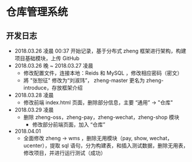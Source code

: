 # 仓库管理系统


## 开发日志
- 2018.03.26 凌晨 00:37 开始记录，基于分布式 zheng 框架进行架构，构建项目基础模块，上传 GitHub
- 2018.03.26 晚 ~ 2018.03.27 凌晨
  - 修改配置文件，连接本地：Reids 和 MySQL ，修改相应密码（密文）
  - 將 "张恕征" 修改为“刘淑玮”， zheng-master 更名为 zheng-introduce，存放框架介绍
- 2018.03.28 凌晨
  - 修改前端 index.html 页面，删除部分信息，主要 “通用”  -> "仓库"
- 2018.03.29 凌晨
  - 删除 zheng-oss，zheng-pay，zheng-wechat，zheng-shop 模块
    - 修改部分前端页面，加入 “仓库”
- 2018.04.01
	- 全面修改 zheng -> wms ，删除无用模块（pay, show, wechat，ucenter），提取 sql 语句，分为构建表，和插入测试数据，删除无用表，修改项目，并进行运行测试（成功）

